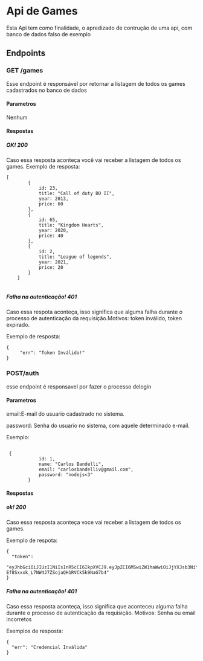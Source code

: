 # Api de Games
Esta Api tem como finalidade, o apredizado de contrução de uma api, com banco de dados falso de exemplo
## Endpoints
### GET /games
Esse endpoint é responsável por retornar a listagem de todos os games cadastrados no banco de dados
#### Parametros
Nenhum
#### Respostas
##### OK! 200
Caso essa resposta aconteça você vai receber a listagem de todos os games.
Exemplo de resposta:
```
[
        {
            id: 23,
            title: "Call of duty BO II",
            year: 2013,
            price: 60
        },
        {
            id: 65,
            title: "Kingdom Hearts",
            year: 2020,
            price: 40
        },
        {
            id: 2,
            title: "League of legends",
            year: 2021,
            price: 20
        }
    ]
    

```
##### Falha na autenticação! 401
Caso essa respota aconteça, isso significa que alguma falha durante o processo de autenticação da requisição.Motivos: token inválido, token expirado.

Exemplo de resposta:

```
{
     "err": "Token Inválido!"
}
```
### POST/auth
esse endpoint é responsavel por fazer o processo delogin
#### Parametros
email:E-mail do usuario cadastrado no sistema.

password: Senha do usuario no sistema, com aquele determinado e-mail.

Exemplo:

```

 {
            id: 1,
            name: "Carlos Bandelli",
            email: "carlosbandelliv@gmail.com",
            password: "nodejs<3"
        }

```

#### Respostas
##### ok! 200
Caso essa resposta aconteça voce vai receber a listagem de todos os games.

Exemplo de respota:
```
{
  "token":
  "eyJhbGciOiJIUzI1NiIsInR5cCI6IkpXVCJ9.eyJpZCI6MSwiZW1haWwiOiJjYXJsb3NiYW5kZWxsaXZAZ21haWwuY29tIiwiaWF0IjoxNjIyMDc1MDIxLCJleHAiOjE2MjIyNDc4MjF9.JffFB-Ef8Sxxxk_L7NW4J7ZSojaQH1RVCk5k9NaG7b4"
}
```

##### Falha na autenticação! 401
Caso essa resposta aconteça, isso significa que aconteceu alguma falha durante o processo de autenticação da requisição. Motivos: Senha ou email incorretos

Exemplos de resposta:
```
{
  "err": "Credencial Inválida"
}
```


